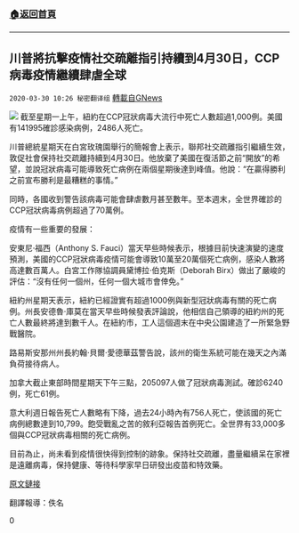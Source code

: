 ###  [:house:返回首頁](https://github.com/ourhimalayas/txt)
---

## 川普將抗擊疫情社交疏離指引持續到4月30日，CCP病毒疫情繼續肆虐全球
`2020-03-30 10:26 秘密翻译组` [轉載自GNews](https://gnews.org/zh-hant/157337/)

![](https://s3-ap-northeast-1.amazonaws.com/news.guo.offload.media/wp-content/uploads/2020/03/30102331/%E7%A4%BE%E4%BA%A4%E7%96%8F%E7%A6%BB.jpg)
截至星期一上午，紐約在CCP冠狀病毒大流行中死亡人數超過1,000例。美國有141995確診感染病例，2486人死亡。

川普總統星期天在白宮玫瑰園舉行的簡報會上表示，聯邦社交疏離指引繼續生效，敦促社會保持社交疏離持續到4月30日。他放棄了美國在復活節之前“開放”的希望，並說冠狀病毒可能導致死亡病例在兩個星期後達到峰值。他說：“在贏得勝利之前宣布勝利是最糟糕的事情。”

同時，各國收到警告該病毒可能會肆虐數月甚至數年。至本週末，全世界確診的CCP冠狀病毒病例超過了70萬例。

疫情有一些重要的發展：

安東尼·福西（Anthony S. Fauci）當天早些時候表示，根據目前快速演變的速度預測，美國的CCP冠狀病毒疫情可能會導致10萬至20萬個死亡病例，感染人數將高達數百萬人。白宮工作隊協調員黛博拉·伯克斯（Deborah Birx）做出了嚴峻的評估：“沒有任何一個州，任何一個大城市會倖免。”

紐約州星期天表示，紐約已經證實有超過1000例與新型冠狀病毒有關的死亡病例。州長安德魯·庫莫在當天早些時候發表評論說，他相信自己領導的紐約州的死亡人數最終將達到數千人。在紐約市，工人這個週末在中央公園建造了一所緊急野戰醫院。

路易斯安那州州長約翰·貝爾·愛德華茲警告說，該州的衛生系統可能在幾天之內滿負荷接待病人。

加拿大截止東部時間星期天下午三點，205097人做了冠狀病毒測試。確診6240例，死亡61例。

意大利週日報告死亡人數略有下降，過去24小時內有756人死亡，使該國的死亡病例總數達到10,799。飽受戰亂之苦的敘利亞報告首例死亡。全世界有33,000多個與CCP冠狀病毒相關的死亡病例。

目前為止，尚未看到疫情很快得到控制的跡象。保持社交疏離，盡量繼續呆在家裡是遠離病毒，保持健康、等待科學家早日研發出疫苗和特效藥。

[原文鏈接](https://www.washingtonpost.com/world/2020/03/29/coronavirus-latest-news/)

翻譯報導：佚名

0
